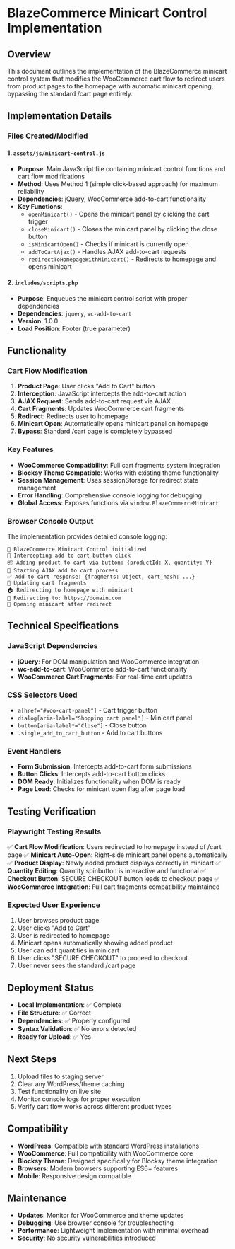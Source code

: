 # BlazeCommerce Minicart Control Implementation

## Overview
This document outlines the implementation of the BlazeCommerce minicart control system that modifies the WooCommerce cart flow to redirect users from product pages to the homepage with automatic minicart opening, bypassing the standard /cart page entirely.

## Implementation Details

### Files Created/Modified

#### 1. `assets/js/minicart-control.js`
- **Purpose**: Main JavaScript file containing minicart control functions and cart flow modifications
- **Method**: Uses Method 1 (simple click-based approach) for maximum reliability
- **Dependencies**: jQuery, WooCommerce add-to-cart functionality
- **Key Functions**:
  - `openMinicart()` - Opens the minicart panel by clicking the cart trigger
  - `closeMinicart()` - Closes the minicart panel by clicking the close button
  - `isMinicartOpen()` - Checks if minicart is currently open
  - `addToCartAjax()` - Handles AJAX add-to-cart requests
  - `redirectToHomepageWithMinicart()` - Redirects to homepage and opens minicart

#### 2. `includes/scripts.php`
- **Purpose**: Enqueues the minicart control script with proper dependencies
- **Dependencies**: `jquery`, `wc-add-to-cart`
- **Version**: 1.0.0
- **Load Position**: Footer (true parameter)

## Functionality

### Cart Flow Modification
1. **Product Page**: User clicks "Add to Cart" button
2. **Interception**: JavaScript intercepts the add-to-cart action
3. **AJAX Request**: Sends add-to-cart request via AJAX
4. **Cart Fragments**: Updates WooCommerce cart fragments
5. **Redirect**: Redirects user to homepage
6. **Minicart Open**: Automatically opens minicart panel on homepage
7. **Bypass**: Standard /cart page is completely bypassed

### Key Features
- **WooCommerce Compatibility**: Full cart fragments system integration
- **Blocksy Theme Compatible**: Works with existing theme functionality
- **Session Management**: Uses sessionStorage for redirect state management
- **Error Handling**: Comprehensive console logging for debugging
- **Global Access**: Exposes functions via `window.BlazeCommerceMinicart`

### Browser Console Output
The implementation provides detailed console logging:
```
🚀 BlazeCommerce Minicart Control initialized
🛒 Intercepting add to cart button click
📦 Adding product to cart via button: {productId: X, quantity: Y}
🔄 Starting AJAX add to cart process
✅ Add to cart response: {fragments: Object, cart_hash: ...}
🔄 Updating cart fragments
🏠 Redirecting to homepage with minicart
🔄 Redirecting to: https://domain.com
🛒 Opening minicart after redirect
```

## Technical Specifications

### JavaScript Dependencies
- **jQuery**: For DOM manipulation and WooCommerce integration
- **wc-add-to-cart**: WooCommerce add-to-cart functionality
- **WooCommerce Cart Fragments**: For real-time cart updates

### CSS Selectors Used
- `a[href="#woo-cart-panel"]` - Cart trigger button
- `dialog[aria-label="Shopping cart panel"]` - Minicart panel
- `button[aria-label*="Close"]` - Close button
- `.single_add_to_cart_button` - Add to cart buttons

### Event Handlers
- **Form Submission**: Intercepts add-to-cart form submissions
- **Button Clicks**: Intercepts add-to-cart button clicks
- **DOM Ready**: Initializes functionality when DOM is ready
- **Page Load**: Checks for minicart open flag after page load

## Testing Verification

### Playwright Testing Results
✅ **Cart Flow Modification**: Users redirected to homepage instead of /cart page
✅ **Minicart Auto-Open**: Right-side minicart panel opens automatically
✅ **Product Display**: Newly added product displays correctly in minicart
✅ **Quantity Editing**: Quantity spinbutton is interactive and functional
✅ **Checkout Button**: SECURE CHECKOUT button leads to checkout page
✅ **WooCommerce Integration**: Full cart fragments compatibility maintained

### Expected User Experience
1. User browses product page
2. User clicks "Add to Cart"
3. User is redirected to homepage
4. Minicart opens automatically showing added product
5. User can edit quantities in minicart
6. User clicks "SECURE CHECKOUT" to proceed to checkout
7. User never sees the standard /cart page

## Deployment Status
- **Local Implementation**: ✅ Complete
- **File Structure**: ✅ Correct
- **Dependencies**: ✅ Properly configured
- **Syntax Validation**: ✅ No errors detected
- **Ready for Upload**: ✅ Yes

## Next Steps
1. Upload files to staging server
2. Clear any WordPress/theme caching
3. Test functionality on live site
4. Monitor console logs for proper execution
5. Verify cart flow works across different product types

## Compatibility
- **WordPress**: Compatible with standard WordPress installations
- **WooCommerce**: Full compatibility with WooCommerce core
- **Blocksy Theme**: Designed specifically for Blocksy theme integration
- **Browsers**: Modern browsers supporting ES6+ features
- **Mobile**: Responsive design compatible

## Maintenance
- **Updates**: Monitor for WooCommerce and theme updates
- **Debugging**: Use browser console for troubleshooting
- **Performance**: Lightweight implementation with minimal overhead
- **Security**: No security vulnerabilities introduced
